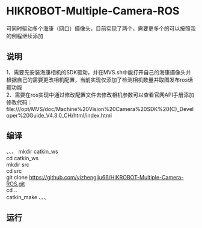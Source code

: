 # HIKROBOT-Multiple-Camera-ROS
可同时驱动多个海康（网口）摄像头，目前实现了两个，需要更多个的可以按照我的例程继续添加

## 说明
1、需要先安装海康相机的SDK驱动，并在MVS.sh中能打开自己的海康摄像头并根据自己的需要更改相机配置，当前实现仅添加了检测相机数量并取图发布ros话题功能  
2、需要在ros实现中通过修改配置文件去修改相机参数可以查看官网API手册添加修改代码：  
file:///opt/MVS/doc/Machine%20Vision%20Camera%20SDK%20(C)_Developer%20Guide_V4.3.0_CH/html/index.html  

## 编译

、、、
mkdir catkin_ws  
cd catkin_ws  
mkdir src  
cd src  
git clone https://github.com/yizhengliu66/HIKROBOT-Multiple-Camera-ROS.git  
cd ..  
catkin_make
、、、

## 运行
